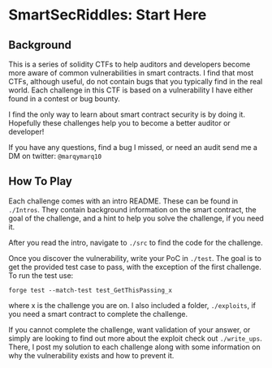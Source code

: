 # SmartSecRiddles: Start Here

## Background

This is a series of solidity CTFs to help auditors and developers become more aware of common vulnerabilities in smart contracts. I find that most CTFs, although useful, do not contain bugs that you typically find in the real world. Each challenge in this CTF is based on a vulnerability I have either found in a contest or bug bounty. 

I find the only way to learn about smart contract security is by doing it. Hopefully these challenges help you to become a better auditor or developer!

If you have any questions, find a bug I missed, or need an audit send me a DM on twitter: `@marqymarq10`

## How To Play
Each challenge comes with an intro README. These can be found in `./Intros`. They contain background information on the smart contract, the goal of the challenge, and a hint to help you solve the challenge, if you need it.

After you read the intro, navigate to `./src` to find the code for the challenge.

Once you discover the vulnerability, write your PoC in `./test`. The goal is to get the provided test case to pass, with the exception of the first challenge. To run the test use:
```
forge test --match-test test_GetThisPassing_x
```
where x is the challenge you are on.
I also included a folder, `./exploits`, if you need a smart contract to complete the challenge.

If you cannot complete the challenge, want validation of your answer, or simply are looking to find out more about the exploit check out `./write_ups`. There, I post my solution to each challenge along with some information on why the vulnerability exists and how to prevent it.



